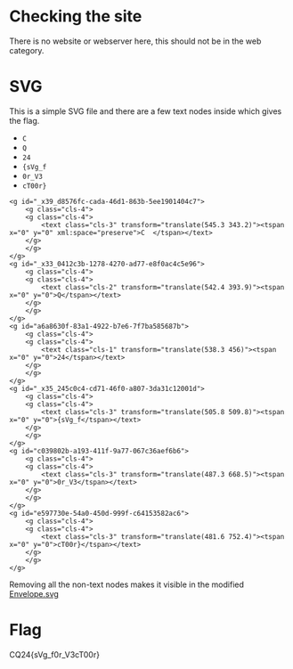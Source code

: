 # Checking the site

There is no website or webserver here, this should not be in the web category.

# SVG

This is a simple SVG file and there are a few text nodes inside which gives the flag.
 * `C`
 * `Q`
 * `24`
 * `{sVg_f`
 * `0r_V3`
 * `cT00r}`

```
<g id="_x39_d8576fc-cada-46d1-863b-5ee1901404c7">
    <g class="cls-4">
    <g class="cls-4">
        <text class="cls-3" transform="translate(545.3 343.2)"><tspan x="0" y="0" xml:space="preserve">C  </tspan></text>
    </g>
    </g>
</g>
<g id="_x33_0412c3b-1278-4270-ad77-e8f0ac4c5e96">
    <g class="cls-4">
    <g class="cls-4">
        <text class="cls-2" transform="translate(542.4 393.9)"><tspan x="0" y="0">Q</tspan></text>
    </g>
    </g>
</g>
<g id="a6a8630f-83a1-4922-b7e6-7f7ba585687b">
    <g class="cls-4">
    <g class="cls-4">
        <text class="cls-1" transform="translate(538.3 456)"><tspan x="0" y="0">24</tspan></text>
    </g>
    </g>
</g>
<g id="_x35_245c0c4-cd71-46f0-a807-3da31c12001d">
    <g class="cls-4">
    <g class="cls-4">
        <text class="cls-3" transform="translate(505.8 509.8)"><tspan x="0" y="0">{sVg_f</tspan></text>
    </g>
    </g>
</g>
<g id="c039802b-a193-411f-9a77-067c36aef6b6">
    <g class="cls-4">
    <g class="cls-4">
        <text class="cls-3" transform="translate(487.3 668.5)"><tspan x="0" y="0">0r_V3</tspan></text>
    </g>
    </g>
</g>
<g id="e597730e-54a0-450d-999f-c64153582ac6">
    <g class="cls-4">
    <g class="cls-4">
        <text class="cls-3" transform="translate(481.6 752.4)"><tspan x="0" y="0">cT00r}</tspan></text>
    </g>
    </g>
</g>
```

Removing all the non-text nodes makes it visible in the modified [Envelope.svg](workdir/Envelope.svg)

# Flag

CQ24{sVg_f0r_V3cT00r}